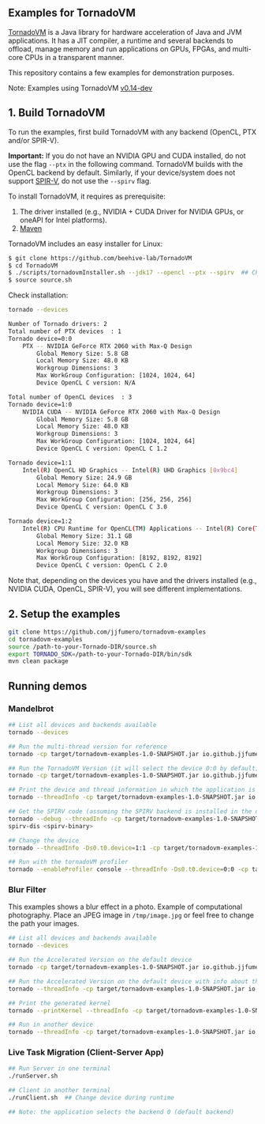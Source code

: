 ## Examples for TornadoVM 

[TornadoVM](https://github.com/beehive-lab/TornadoVM) is a Java library for hardware acceleration of Java and JVM applications. 
It has a JIT compiler, a runtime and several backends to offload, manage memory and run applications on GPUs, FPGAs, and multi-core CPUs in a transparent manner. 

This repository contains a few examples for demonstration purposes. 

Note: Examples using TornadoVM [v0.14-dev](https://github.com/beehive-lab/TornadoVM/releases/tag/v0.13)

## 1. Build TornadoVM

To run the examples, first build TornadoVM with any backend (OpenCL, PTX and/or SPIR-V).

**Important:** If you do not have an NVIDIA GPU and CUDA installed, do not use the flag `--ptx` in the following command. 
TornadoVM builds with the OpenCL backend by default. 
Similarly, if your device/system does not support [SPIR-V](https://www.khronos.org/spir/), do not use the `--spirv` flag. 

To install TornadoVM, it requires as prerequisite:
1. The driver installed (e.g., NVIDIA + CUDA Driver for NVIDIA GPUs, or oneAPI for Intel platforms). 
2. [Maven](https://maven.apache.org/download.cgi?Preferred=ftp://ftp.osuosl.org/pub/apache/)

TornadoVM includes an easy installer for Linux: 

```bash
$ git clone https://github.com/beehive-lab/TornadoVM
$ cd TornadoVM
$ ./scripts/tornadovmInstaller.sh --jdk17 --opencl --ptx --spirv  ## Choose the ones that applies to your system
$ source source.sh
```

Check installation:

```bash
tornado --devices

Number of Tornado drivers: 2
Total number of PTX devices  : 1
Tornado device=0:0
	PTX -- NVIDIA GeForce RTX 2060 with Max-Q Design
		Global Memory Size: 5.8 GB
		Local Memory Size: 48.0 KB
		Workgroup Dimensions: 3
		Max WorkGroup Configuration: [1024, 1024, 64]
		Device OpenCL C version: N/A

Total number of OpenCL devices  : 3
Tornado device=1:0
	NVIDIA CUDA -- NVIDIA GeForce RTX 2060 with Max-Q Design
		Global Memory Size: 5.8 GB
		Local Memory Size: 48.0 KB
		Workgroup Dimensions: 3
		Max WorkGroup Configuration: [1024, 1024, 64]
		Device OpenCL C version: OpenCL C 1.2

Tornado device=1:1
	Intel(R) OpenCL HD Graphics -- Intel(R) UHD Graphics [0x9bc4]
		Global Memory Size: 24.9 GB
		Local Memory Size: 64.0 KB
		Workgroup Dimensions: 3
		Max WorkGroup Configuration: [256, 256, 256]
		Device OpenCL C version: OpenCL C 3.0

Tornado device=1:2
	Intel(R) CPU Runtime for OpenCL(TM) Applications -- Intel(R) Core(TM) i9-10885H CPU @ 2.40GHz
		Global Memory Size: 31.1 GB
		Local Memory Size: 32.0 KB
		Workgroup Dimensions: 3
		Max WorkGroup Configuration: [8192, 8192, 8192]
		Device OpenCL C version: OpenCL C 2.0
```


Note that, depending on the devices you have and the drivers installed (e.g., NVIDIA CUDA, OpenCL, SPIR-V), you will see different implementations. 



## 2. Setup the examples

```bash
git clone https://github.com/jjfumero/tornadovm-examples
cd tornadovm-examples
source /path-to-your-Tornado-DIR/source.sh
export TORNADO_SDK=/path-to-your-Tornado-DIR/bin/sdk
mvn clean package
```

## Running demos

### Mandelbrot


```bash
## List all devices and backends available 
tornado --devices 

## Run the multi-thread version for reference 
tornado -cp target/tornadovm-examples-1.0-SNAPSHOT.jar io.github.jjfumero.Mandelbrot --mt

## Run the TornadoVM Version (it will select the device 0:0 by default)
tornado -cp target/tornadovm-examples-1.0-SNAPSHOT.jar io.github.jjfumero.Mandelbrot --tornado

## Print the device and thread information in which the application is running
tornado --threadInfo -cp target/tornadovm-examples-1.0-SNAPSHOT.jar io.github.jjfumero.Mandelbrot --tornado

## Get the SPIRV code (assuming the SPIRV backend is installed in the device 0:0)
tornado --debug --threadInfo -cp target/tornadovm-examples-1.0-SNAPSHOT.jar io.github.jjfumero.Mandelbrot --tornado
spirv-dis <spirv-binary> 

## Change the device
tornado --threadInfo -Ds0.t0.device=1:1 -cp target/tornadovm-examples-1.0-SNAPSHOT.jar io.github.jjfumero.Mandelbrot --tornado

## Run with the tornadoVM profiler
tornado --enableProfiler console --threadInfo -Ds0.t0.device=0:0 -cp target/tornadovm-examples-1.0-SNAPSHOT.jar io.github.jjfumero.Mandelbrot --tornado
```


### Blur Filter

This examples shows a blur effect in a photo. Example of computational photography. 
Place an JPEG image in `/tmp/image.jpg` or feel free to change the path your images. 


```bash
## List all devices and backends available 
tornado --devices 

## Run the Accelerated Version on the default device 
tornado -cp target/tornadovm-examples-1.0-SNAPSHOT.jar io.github.jjfumero.BlurFilter --tornado

## Run the Accelerated Version on the default device with info about the accelerator 
tornado --threadInfo -cp target/tornadovm-examples-1.0-SNAPSHOT.jar io.github.jjfumero.BlurFilter --tornado

## Print the generated kernel
tornado --printKernel --threadInfo -cp target/tornadovm-examples-1.0-SNAPSHOT.jar io.github.jjfumero.BlurFilter --tornado

## Run in another device
tornado --threadInfo -cp target/tornadovm-examples-1.0-SNAPSHOT.jar io.github.jjfumero.BlurFilter --tornado --device=1:1 
```


### Live Task Migration (Client-Server App)


```bash
## Run Server in one terminal
./runServer.sh

## Client in another terminal
./runClient.sh  ## Change device during runtime 

## Note: the application selects the backend 0 (default backend)
```
